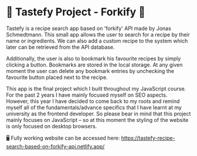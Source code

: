 # 🍲 Tastefy Project - Forkify 🍲

Tastefy is a recipe search app based on 'forkify' API made by Jonas Schmedtmann. This small app allows the user to search for a recipe by their name or ingredients. We can also add a custom recipe to the system which later can be retrieved from the API database.

Additionally, the user is also to bookmark his favourite recipes by simply clicking a button. Bookmarks are stored in the local storage. At any given moment the user can delete any bookmark entries by unchecking the favourite button placed next to the recipe.

This app is the final project which I built throughout my JavaScript course. For the past 2 years I have mainly focused myself on SEO aspects. However, this year I have decided to come back to my roots and remind myself all of the fundamentals/advance specifics that I have learnt at my university as the frontend developer. So please bear in mind that this project mainly focuses on JavaScript – so at this moment the styling of the website is only focused on desktop browsers.

🖥️ Fully working website can be accessed here: https://tastefy-recipe-search-based-on-forkify-api.netlify.app/
